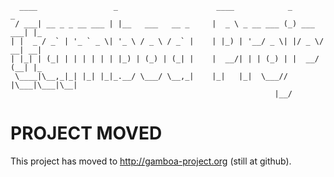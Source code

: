       ____                 _                      ____            _           _   
     / ___| __ _ _ __ ___ | |__   ___   __ _     |  _ \ _ __ ___ (_) ___  ___| |_ 
    | |  _ / _` | '_ ` _ \| '_ \ / _ \ / _` |    | |_) | '__/ _ \| |/ _ \/ __| __|
    | |_| | (_| | | | | | | |_) | (_) | (_| |    |  __/| | | (_) | |  __/ (__| |_ 
     \____|\__,_|_| |_| |_|_.__/ \___/ \__,_|    |_|   |_|  \___// |\___|\___|\__|
                                                               |__/               
PROJECT MOVED
=============
This project has moved to http://gamboa-project.org (still at github).